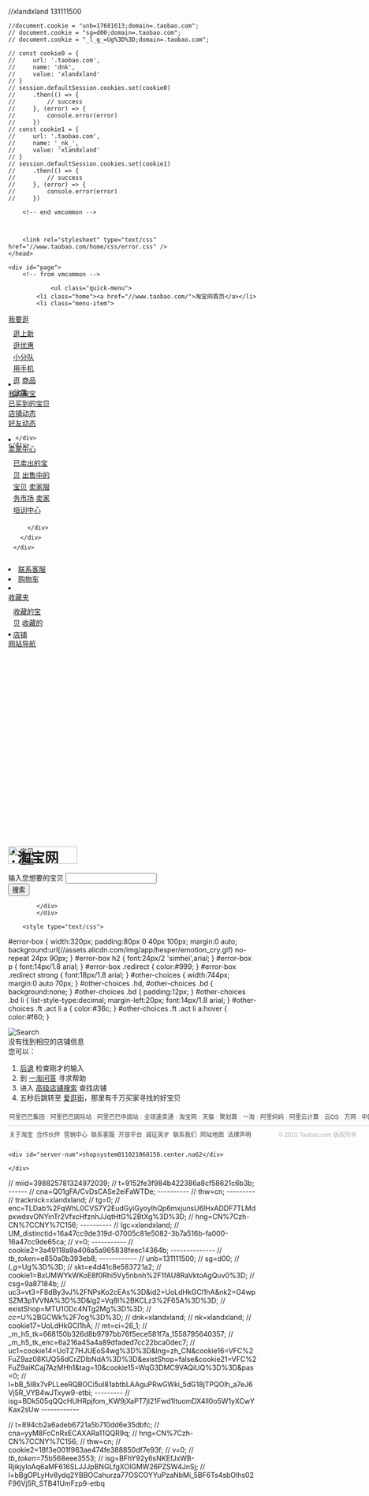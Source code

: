 //xlandxland  131111500

    //document.cookie = "unb=17681613;domain=.taobao.com";
    // document.cookie = "sg=d00;domain=.taobao.com";
    // document.cookie = "_l_g_=Ug%3D%3D;domain=.taobao.com";
    
    // const cookie0 = {
    //     url: '.taobao.com',
    //     name: 'dnk',
    //     value: 'xlandxland'
    // }
    // session.defaultSession.cookies.set(cookie0)
    //     .then(() => {
    //         // success
    //     }, (error) => {
    //         console.error(error)
    //     })
    // const cookie1 = {
    //     url: '.taobao.com',
    //     name: '_nk_',
    //     value: 'xlandxland'
    // }
    // session.defaultSession.cookies.set(cookie1)
    //     .then(() => {
    //         // success
    //     }, (error) => {
    //         console.error(error)
    //     })

<!DOCTYPE html PUBLIC "-//W3C//DTD XHTML 1.0 Transitional//EN" "http://www.w3.org/TR/xhtml1/DTD/xhtml1-transitional.dtd">
<html xmlns="http://www.w3.org/1999/xhtml">
	<head>
		<meta http-equiv="content-type" content="text/html; charset=GBK"/>
		<title>
			店铺浏览-淘宝网
		</title>
									            <link rel="stylesheet" href="//g.alicdn.com/shop/taesite/0.1.10/header/header-min.css" />
				        <script src="//assets.alicdn.com/s/kissy/1.1.6/kissy-min.js"></script>
						            <script src="//g.alicdn.com/shop/taesite/0.1.10/header/header-v8-min.js"></script>
					        <link rel="stylesheet" href="//g.alicdn.com/shop/taesite/0.1.10/tbsp/tbsp.css" />
		        <script src="//g.alicdn.com/shop/taesite/0.1.10/tbra/1.0/tbra-aio.js?t1=1"></script>
	
        <!-- end vmcommon -->



		<link rel="stylesheet" type="text/css" href="//www.taobao.com/home/css/error.css" />
	</head>
<body><script>
with(document)with(body)with(insertBefore(createElement("script"),firstChild))setAttribute("exparams","category=&userid=17681613&aplus&&yunid=&e655787587193&trid=0b01bbc115588514508392796e9e1b&asid=Ac3MDQF6L+pcYsGoIAAAAAB//n3ADG1OLg==",id="tb-beacon-aplus",src=(location>"https"?"//g":"//g")+".alicdn.com/alilog/mlog/aplus_v2.js")
</script>

	<div id="page">
		<!-- from vmcommon --> 
<div id="header">
        <div id="site-nav">
                <p class="login-info">
    <script>TB.Header.writeLoginInfo({"memberServer": "http://member1.taobao.com", "loginServer": "https://login.taobao.com", redirectUrl : "", logoutUrl : ""});</script>
</p>

                <ul class="quick-menu">
            <li class="home"><a href="//www.taobao.com/">淘宝网首页</a></li>
            <li class="menu-item">
  <div class="menu">
    <a class="menu-hd" style="width:36px;" href="//guang.taobao.com" target="_top" rel="nofollow">我要逛<b></b></a>
    <div class="menu-bd" style="width:68px;height:114px;line-height:1.7;">
      <div class="menu-bd-panel" style="padding:8px 10px;">
        <div>
          <a href="//dongtai.taobao.com/hub/new_arrival.htm?scm=1046.1.7.1" target="_top" rel="nofollow">逛上新</a>
          <a href="//dongtai.taobao.com/hub/promotion.htm?scm=1046.1.8.1" target="_top" rel="nofollow">逛优惠</a><br />
          <a href="//yiqi.taobao.com/plus/group_square.htm" target="_top" rel="nofollow">小分队</a><br />
          <a href="//www.taobao.com/go/act/sns/taoban_download1.php?channel_id=701354&tracelog=tbshouye" target="_top" rel="nofollow">用手机逛</a>
          <a href="//list.taobao.com/browse/cat-0.htm?taobao_from=6" target="_top" rel="nofollow">商品分类</a>
        </div>
      </div>
    </div>
  </div>
</li>

<li class="mytaobao menu-item">
  <div class="menu">
    <a class="menu-hd" href="//i.taobao.com/my_taobao.htm" target="_top" rel="nofollow">我的淘宝<b></b></a>
    <div class="menu-bd" style="height: 75px;width:100px">
      <div class="menu-bd-panel" id="myTaobaoPanel">
        <div >
          <a href="//trade.taobao.com/trade/itemlist/list_bought_items.htm" target="_top" rel="nofollow">已买到的宝贝</a>
        </div>
        <div >
          <a href="//dongtai.taobao.com/index.htm?scm=1046.1.1.1" target="_top" rel="nofollow">店铺动态</a>
        </div>
        <div >
          <a href="//i.taobao.com/feed/friend_feed.htm?tracelog=taobaoindexrsidenewfeed" target="_top" rel="nofollow">好友动态</a>
        </div>
        
      </div>
    </div>
  </div>
</li>

<style>
  #site-nav .seller-center .menu-hd{ width:48px;}
  #site-nav .seller-center .menu-bd{ width: 94px; line-height:1.7;}
  #site-nav .seller-center .menu-bd-panel{padding: 8px 10px;}
</style>
<li class="seller-center menu-item">
  <div class="menu">
    <a class="menu-hd" href="//mai.taobao.com/seller_admin.htm" target="_top" rel="nofollow">卖家中心<b></b></a>
    <div class="menu-bd">
      <div class="menu-bd-panel">
        <div>
          <a href="//trade.taobao.com/trade/itemlist/list_sold_items.htm" target="_top" rel="nofollow">已卖出的宝贝</a>
          <a href="//sell.taobao.com/auction/goods/goods_on_sale.htm" target="_top" rel="nofollow">出售中的宝贝</a>
          <a href="//fuwu.taobao.com/?tracelog=tbdd" target="_top" rel="nofollow">卖家服务市场</a>
          <a href="//learn.taobao.com/user/xueyuanRedirect.htm?target=http://www.alibado.com" target="_top" rel="nofollow">卖家培训中心</a>
          
        </div>
      </div>
    </div>
  </div>
</li>
<li class="service">
  <a href="//service.taobao.com/support/main/service_center.htm" target="_top" rel="nofollow">联系客服</a>
</li>
<li class="cart">
  <a href="//cart.taobao.com/my_cart.htm" target="_top" rel="nofollow">
    <s>
    </s>购物车
  </a>
  <b class="leftline"></b>
  <b class="rightline"></b>
</li>
<li class="favorite menu-item">
  <div class="menu">
   <a class="menu-hd" style="width:36px;" href="//favorite.taobao.com/collect_list.htm?itemtype=0" target="_top" rel="nofollow">收藏夹<b></b></a>
    <div class="menu-bd" style="width:82px;height:57px;line-height:1.7;">
      <div class="menu-bd-panel" style="padding:8px 10px;">
        <div>
          <a href="//favorite.taobao.com/collect_list.htm?itemtype=1" target="_top" rel="nofollow">收藏的宝贝</a>
          <a href="//favorite.taobao.com/collect_list.htm?itemtype=0" target="_top" rel="nofollow">收藏的店铺</a>
        </div>
      </div>
    </div>
  </div>
</li>

<li class="services menu-item last">
  <div id="J_Service" class="menu">
    <a class="menu-hd" href="//www.taobao.com/sitemap.php?id=sitemap2" target="_top">网站导航<b></b></a>
    <div id="J_ServicesContainer" class="menu-bd" style="width:202px;width:210px\9;_width:202px;height:337px;"></div>
  </div>
</li>
        </ul>
    </div>
        <!-- -->
        <h1 id="logo">
	<a href="//www.taobao.com/" target="_top"><img alt="淘宝网 Taobao.com - 阿里巴巴旗下网站" src="//assets.alicdn.com/tbsp/img/header/logo.png" width="140" height="35" /></a>
	<a href="/" class="sub-logo"  target="_top"></a>
</h1>
            <div class="wrap-box">
                            <div id="J_TSearch" class="tsearch tsearch-lite">
	<div id="J_TSearchTabs" class="tsearch-tabs">
		<ul>
			<li class="tsearch-tabs-active"><a target="_self" href="//list.taobao.com/browse/cat-0.htm">宝贝</a><s class="rc-tp-l"></s><s class="rc-tp-r"></s></li>
			<li><a target="_self" href="//search1.taobao.com/browse/browse_shop.htm">店铺</a><s class="rc-tp-l"></s><s class="rc-tp-r"></s></li>
		</ul>
	</div>
	<div class="tsearch-panel">
		<form id="J_TSearchForm" action="//s.taobao.com/search" name="search" target="_top">
			<div class="tsearch-panel-fields ">
				<label for="q">输入您想要的宝贝</label>
				<input name="q" id="q" autocomplete="off" accesskey="s" />
				<s class="rc-tp-l"></s>
				<s class="rc-bt-l"></s>
				<s class="tsearch-panel-fields-shadow"></s>
			</div>
			<button type="submit">搜索</button>
			<input type="hidden" name="commend" value="all" />
			<input type="hidden" name="ssid" value="s5-e" />
			<input type="hidden" name="search_type" value="item" />
			<input type="hidden" name="atype" value="" />
			<input type="hidden" name="filterFineness" value="" />
		</form>
		<s class="rc-tp-l"></s>
		<s class="rc-tp-r"></s>
		<s class="rc-bt-l"></s>
		<s class="rc-bt-r"></s>
	</div>
</div>

<style>
	#logo { padding-top: 26px; padding-bottom: 12px; }
	#header .wrap-box { margin-top: -67px; }
</style>
<!--tsearch end from vmcommon-->
            </div>
            </div>
<script>TB.Header.init();</script>
<!-- end vmcommon x -->
		<style type="text/css">
#error-box { width:320px; padding:80px 0 40px 100px; margin:0 auto; background:url(//assets.alicdn.com/img/app/hesper/emotion_cry.gif) no-repeat 24px 90px; }
#error-box h2 { font:24px/2 'simhei',arial; }
#error-box p { font:14px/1.8 arial; }
#error-box .redirect { color:#999; }
#error-box .redirect strong { font:18px/1.8 arial; }
#other-choices { width:744px; margin:0 auto 70px; }
#other-choices .hd, #other-choices .bd { background:none; }
#other-choices .bd { padding:12px; }
#other-choices .bd li { list-style-type:decimal; margin-left:20px; font:14px/1.8 arial; }
#other-choices  .ft .act li a { color:#36c; }
#other-choices  .ft .act li a:hover { color:#f60; }
</style>
<script type="text/javascript">
YAHOO.lang.later(8000, null, function() {
	window.location = '//guang.taobao.com';
});
</script>
<div id="error-page-divider"></div>
<div id="content" class="grid-c">
	<div id="error-notice">
        <div class="ant-emotion"><img src="//gdp.alicdn.com/tps/i4/T1z3ypXcBkXXXXXXXX-50-50.jpg" alt="Search"></div>
        <div class="error-notice-text">
        <div class="error-notice-hd">
				    		        没有找到相应的店铺信息
		    		</div>
        <div class="error-notice-info"></div>
        <div class="error-notice-advice">
            <span class="you-can">您可以：</span>
        <ol>
            <li><a href="javascript:history.go(-1)" title="后退">后退</a> 检查刚才的输入</li>
            <li>到 <a href="http://wenda.etao.com" title="淘宝打听">一淘问答</a> 寻求帮助</li>
            <li>进入 <a href="//search1.taobao.com/browse/ad_search_shop.htm" title="高级店铺搜">高级店铺搜索</a> 查找店铺</li>
            <li>五秒后跳转至 <a href="//guang.taobao.com" title="爱逛街">爱逛街</a>，那里有千万买家寻找的好宝贝</li>
        </ol></div>
      </div>
	</div>
</div>
		<!-- from vmcommon -->
<div id="footer">
	<div class="g_foot">
    <div class="g_foot-ali">
    <a href="//news.alibaba.com/specials/aboutalibaba/aligroup/index.html">阿里巴巴集团</a>
    <b>|</b>
    <a href="//www.alibaba.com">阿里巴巴国际站</a>
    <b>|</b>
    <a href="//www.1688.com">阿里巴巴中国站</a>
    <b>|</b>
    <a href="//www.aliexpress.com">全球速卖通</a>
    <b>|</b>
    <a href="//www.taobao.com/index_global.php">淘宝网</a>
    <b>|</b>
    <a href="//www.tmall.com">天猫</a>
    <b>|</b>
    <a href="//ju.taobao.com">聚划算</a>
    <b>|</b>
    <a href="//www.etao.com">一淘</a>
    <b>|</b>
    <a href="//www.alimama.com">阿里妈妈</a>
    <b>|</b>
    <a href="//www.aliyun.com">阿里云计算</a>
    <b>|</b>
    <a href="//www.yunos.com">云OS</a>
    <b>|</b>
    <a href="//www.net.cn">万网</a>
    <b>|</b>
    <a href="//cn.yahoo.com">中国雅虎</a>
    <b>|</b>
    <a href="//www.alipay.com">支付宝</a>
    </div>
    <div class="g_foot-nav">
        <a href="//www.taobao.com/about/">关于淘宝</a>
        <a href="//www.taobao.com/about/partners.php">合作伙伴</a>
        <a href="//pro.taobao.com/">营销中心</a>
        <a href="//service.taobao.com/support/main/service_route.htm">联系客服</a>
        <a href="//open.taobao.com/">开放平台</a>
        <a href="//www.taobao.com/about/join.php">诚征英才</a>
        <a href="//www.taobao.com/about/contact.php">联系我们</a>
        <a href="//www.taobao.com/sitemap.php">网站地图</a>
        <a href="//www.taobao.com/about/copyright.php">法律声明</a>
        <span>&copy; 2015 Taobao.com 版权所有</span>
    </div>
    <span class="g_foot-toy"></span>
    <span class="g_foot-line"></span>
</div>

<style>
.g_foot{
  width: 960px;
  margin: 0 auto;
  font: 12px/1.5 tahoma,arial,宋体b8b\4f53;
  padding: 7px 0 9px;
  color: #b0b0b0;
  text-align: left !important;
  position: relative;
  clear:both;
}
.g_foot a{
  margin: 0 2px;
  color: #3e3e3e;
  text-decoration:none;
}
.g_foot a:hover{
  color: #F60;
  text-decoration: underline;

}
.g_foot-ali{
  margin-right: 100px;
  padding-left: 0;
  border-bottom: 1px solid #D3D3D3;
  padding-bottom: 8px;
  height: 18px;
}
.g_foot-nohover{
  cursor: default;
}
.g_foot-nohover:hover{
  color:#3e3e3e !important;
  text-decoration:none !important;
}
.g_foot-ali a,.g_foot-ali b{
  float: left;

}
.g_foot-ali b {
  margin: 0 2px;
  color:#d3d3d3;
  font-weight: normal;
  *margin-top:-1px;
  margin-top:-1px \0/;
}
.g_foot-nav{
  margin-top: 8px;
  line-height: 20px;
}
.g_foot-nav span{
  margin-left: 50px;
}
.g_foot-toy{
  position: absolute;
  background: url(//img.alicdn.com/tps/i1/T1MMPaXkNjXXaXezbh-48-70.png) no-repeat;
  _background: url(//img.alicdn.com/tps/i1/T1XgzaXX0kXXaXezbh-48-70.png) no-repeat;
  width: 69px;
  height: 100px;
  display: block;
  right: 0px;
  top:0px;
}
/* IE9 only */
:root .g_foot-toy {
    right:-20px\9; 
 } 
.g_foot-line{
  display: none;
  position: absolute;
  background: url(//img.alicdn.com/tps/i1/T1I_56Xl0wXXXXXXXX-104-1.png) no-repeat;
  width: 104px;
  height: 1px;
  right: 45px;
  top:33px;
}

.footer-more {
  cursor: pointer;
  z-index: 1;
  position: relative;
  padding-top: 1px;
  width: 82px;
  float: left;
  *top:-1px;
  top:-2px \0/;

}
.footer-more-trigger {
  position: absolute;

  padding: 6px 11px 4px 14px;
  width: 37px;
  line-height: 1.3;
  border: 1px solid #fff;
  left:-12px;
  top:-5px;
}

.footer-more-trigger .arrow{
    position: absolute;
    display: inline-block;
    font-size: 0;
    line-height: 0;
    width: 0;
    height: 0;
    border: dashed 4px;
}
.footer-more-trigger .arrow-d {
  border-color: #666 transparent transparent transparent;
  border-top-style: solid;
  right: 12px;
  top: 11px;
}
.footer-more-panel {
  text-align: left;
  position: absolute;
  right: 26px;
  bottom: -90px;
  padding: 7px 3px 2px 2px;
  border: 1px solid #C5C5C5;
  width: 57px;
  background: 
  white;
  line-height: 1.9;
  display: none;
}
.footer-more-panel a {
  float: none;
  margin-right: 3px;
}
.footer-more-hover .footer-more-trigger,.footer-more:hover .footer-more-trigger {
  border-color: #c5c5c5;
  background: #fff;
  border-bottom: 0;
}
.footer-more-hover .footer-more-panel,.footer-more:hover .footer-more-panel  {
  display: block;
}

.footer-more-hover .footer-more-trigger .arrow-d,.footer-more:hover .footer-more-trigger .arrow-d {
  -moz-transform: rotate(180deg);
  -moz-transform-origin: 50% 30%;
  -o-transform: rotate(180deg);
  -o-transform-origin: 50% 30%;
  -webkit-transform: rotate(180deg);
  -webkit-transform-origin: 50% 30%;
  transform: rotate(180deg);
  transform-origin: 50% 30%;
  filter: progid:DXImageTransform.Microsoft.BasicImage(rotation = 2);
  *top: 8px;
  top:8px \0/;
}
</style>
	<div id="server-num">shopsystem011021068158.center.na62</div>
</div>
<!-- end vmcommon -->

	</div>
</body>
</html>


// miid=398825781324972039;
// t=9152fe3f984b422386a8cf58621c6b3b; ------
// cna=Q01gFA/CvDsCASe2eiFaWTDe; ----------
// thw=cn; ---------
// tracknick=xlandxland; 
// tg=0; 
// enc=TLDab%2FqWhL0CVS7Y2EudGyiGyoyIhQp6mxjunsU6lHxADDF7TLMdpxwdsvONYinTr2VfxcHfznhJJqtHtG%2BtXg%3D%3D; 
// hng=CN%7Czh-CN%7CCNY%7C156; ----------
// lgc=xlandxland; 
// UM_distinctid=16a47cc9de319d-07005c81e5082-3b7a516b-fa000-16a47cc9de65ca; 
// v=0; -----------
// cookie2=3a49118a9a406a5a965838feec14364b; --------------
// _tb_token_=e850a0b393eb8; ------------
// unb=131111500; 
// sg=d00; 
// _l_g_=Ug%3D%3D; 
// skt=e4d41c8e583721a2; 
// cookie1=BxUMWYkWKoE8f0Rhi5Vy5nbnh%2F1fAU8RaVktoAgQuv0%3D; 
// csg=9a87184b; 
// uc3=vt3=F8dBy3vJ%2FNPsKo2cEAs%3D&id2=UoLdHkGCl1hA&nk2=G4wpSZM3p1VVNA%3D%3D&lg2=Vq8l%2BKCLz3%2F65A%3D%3D; 
// existShop=MTU1ODc4NTg2Mg%3D%3D; 
// _cc_=U%2BGCWk%2F7og%3D%3D; 
// dnk=xlandxland; 
// _nk_=xlandxland; 
// cookie17=UoLdHkGCl1hA; 
// mt=ci=26_1; 
// _m_h5_tk=668150b326d8b9797bb76f5ece581f7a_1558795640357; 
// _m_h5_tk_enc=6a216a45a4a89dfaded7cc22bca0dec7; 
// uc1=cookie14=UoTZ7HJUEoS4wg%3D%3D&lng=zh_CN&cookie16=VFC%2FuZ9az08KUQ56dCrZDlbNdA%3D%3D&existShop=false&cookie21=VFC%2FuZ9aiKCaj7AzMHh1&tag=10&cookie15=WqG3DMC9VAQiUQ%3D%3D&pas=0; 
// l=bB_5I8x7vPLLeeRQBOCi5uI81abtbLAAguPRwGWki_5dG18jTPQOlh_a7eJ6Vj5R_VYB4wJTxyw9-etbi; ---------
// isg=BDk505qQQcHUHRpjfom_KW9jXaPT7jI21Fwd1ltuomDX4ll0o5W1yXCwYKax2sUw   ------------

// t=894cb2a6adeb6721a5b710dd6e35dbfc; 
// cna=yyM8FcCnRxECAXARa11QQR9q; 
// hng=CN%7Czh-CN%7CCNY%7C156; 
// thw=cn; 
// cookie2=18f3e001f963ae474fe388850df7e93f; 
// v=0; 
// _tb_token_=75b568eee3553; 
// isg=BFhY92y6sNKEfJxWB-RjikjyIoAq6aMF616SLJJJpBNGLfgXOlGMW26PZSW4JnSj; 
// l=bBgOPLyHv8ydq2YBBOCahurza77OSCOYYuPzaNbMi_5BF6Ts4sbOlhs02F96Vj5R_STB41UmFzp9-etbq